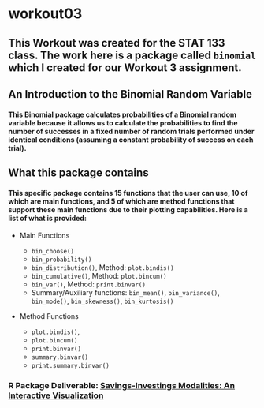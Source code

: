 # workout03

## This Workout was created for the STAT 133 class. The work here is a package called `binomial` which I created for our Workout 3 assignment.

## An Introduction to the Binomial Random Variable
 
#### This Binomial package calculates probabilities of a Binomial random variable because it allows us to calculate the probabilities to find the number of successes in a fixed number of random trials performed under identical conditions (assuming a constant probability of success on each trial).


## What this package contains

#### This specific package contains 15 functions that the user can use, 10 of which are main functions, and 5 of which are method functions that support these main functions due to their plotting capabilities. Here is a list of what is provided:


* Main Functions
    * `bin_choose()`
    * `bin_probability()`
    * `bin_distribution()`, Method: `plot.bindis()`
    * `bin_cumulative()`, Method: `plot.bincum()`
    * `bin_var()`, Method: `print.binvar()`
    * Summary/Auxiliary functions: `bin_mean()`, `bin_variance()`, `bin_mode()`, `bin_skewness()`, `bin_kurtosis()`
    
* Method Functions
    * `plot.bindis()`, 
    * `plot.bincum()`
    * `print.binvar()`
    * `summary.binvar()`
    * `print.summary.binvar()`


### R Package Deliverable: [Savings-Investings Modalities: An Interactive Visualization](https://shefalis.shinyapps.io/workout02app-shefali-sastry/)

